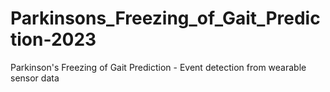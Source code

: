 # Parkinsons_Freezing_of_Gait_Prediction-2023
Parkinson's Freezing of Gait Prediction - Event detection from wearable sensor data
